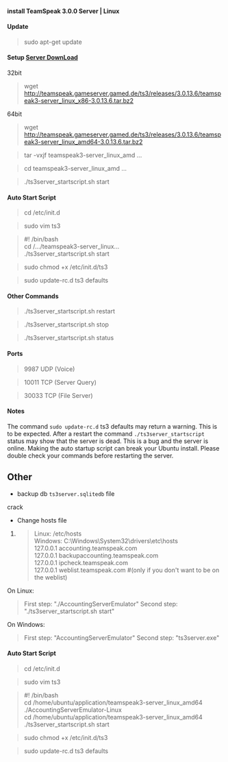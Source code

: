 #### install TeamSpeak 3.0.0 Server | Linux


#### Update
> sudo apt-get update
 
#### Setup  [Server DownLoad](https://www.teamspeak.com/downloads.html#server "Download NEW URL")
32bit
> wget http://teamspeak.gameserver.gamed.de/ts3/releases/3.0.13.6/teamspeak3-server_linux_x86-3.0.13.6.tar.bz2

64bit
> wget http://teamspeak.gameserver.gamed.de/ts3/releases/3.0.13.6/teamspeak3-server_linux_amd64-3.0.13.6.tar.bz2

> tar -vxjf teamspeak3-server_linux_amd ...

> cd teamspeak3-server_linux_amd ...

> ./ts3server_startscript.sh start
 
#### Auto Start Script
> cd /etc/init.d

> sudo vim ts3

> \#! /bin/bash<br>
 cd /.../teamspeak3-server_linux...<br>
 ./ts3server_startscript.sh start

> sudo chmod +x /etc/init.d/ts3

> sudo update-rc.d ts3 defaults

 
#### Other Commands
> ./ts3server_startscript.sh restart

> ./ts3server_startscript.sh stop

> ./ts3server_startscript.sh status

 
#### Ports
>9987 UDP (Voice)

>10011 TCP (Server Query)

>30033 TCP (File Server)

 
#### Notes
The command `sudo update-rc.d` ts3 defaults may return a warning. This is to be expected.
After a restart the command `./ts3server_startscript` status may show that the server is dead. This is a bug and the server is online.
Making the auto startup script can break your Ubuntu install. Please double check your commands before restarting the server.



## Other
* backup db
`ts3server.sqlitedb` file


crack
* Change hosts file
1. > Linux: /etc/hosts<br>
Windows: C:\Windows\System32\drivers\etc\hosts<br>
127.0.0.1 accounting.teamspeak.com<br>
127.0.0.1 backupaccounting.teamspeak.com<br>
127.0.0.1 ipcheck.teamspeak.com<br>
127.0.0.1 weblist.teamspeak.com #(only if you don't want to be on the weblist)

On Linux: 
> First step: "./AccountingServerEmulator"
> Second step: "./ts3server_startscript.sh start"

On Windows:
> First step: "AccountingServerEmulator"
> Second step: "ts3server.exe"

#### Auto Start Script
> cd /etc/init.d

> sudo vim ts3

> \#! /bin/bash<br>
  cd /home/ubuntu/application/teamspeak3-server_linux_amd64<br>
  ./AccountingServerEmulator-Linux<br>
  cd /home/ubuntu/application/teamspeak3-server_linux_amd64<br>
  ./ts3server_startscript.sh start

> sudo chmod +x /etc/init.d/ts3

> sudo update-rc.d ts3 defaults